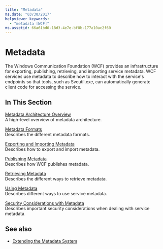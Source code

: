 ```yaml
---
title: "Metadata"
ms.date: "03/30/2017"
helpviewer_keywords: 
  - "metadata [WCF]"
ms.assetid: 66a61bd0-18d3-4e7e-bf8b-177a10ac2f60
---
```

# Metadata
The Windows Communication Foundation (WCF) provides an infrastructure for exporting, publishing, retrieving, and importing service metadata. WCF services use metadata to describe how to interact with the service's endpoints so that tools, such as Svcutil.exe, can automatically generate client code for accessing the service.  
  
## In This Section  
 [Metadata Architecture Overview](../../../../docs/framework/wcf/feature-details/metadata-architecture-overview.md)  
 A high-level overview of metadata architecture.  
  
 [Metadata Formats](../../../../docs/framework/wcf/feature-details/metadata-formats.md)  
 Describes the different metadata formats.  
  
 [Exporting and Importing Metadata](../../../../docs/framework/wcf/feature-details/exporting-and-importing-metadata.md)  
 Describes how to export and import metadata.  
  
 [Publishing Metadata](../../../../docs/framework/wcf/feature-details/publishing-metadata.md)  
 Describes how WCF publishes metadata.  
  
 [Retrieving Metadata](../../../../docs/framework/wcf/feature-details/retrieving-metadata.md)  
 Describes the different ways to retrieve metadata.  
  
 [Using Metadata](../../../../docs/framework/wcf/feature-details/using-metadata.md)  
 Describes different ways to use service metadata.  
  
 [Security Considerations with Metadata](../../../../docs/framework/wcf/feature-details/security-considerations-with-metadata.md)  
 Describes important security considerations when dealing with service metadata.  
  
## See also

- [Extending the Metadata System](../../../../docs/framework/wcf/extending/extending-the-metadata-system.md)
